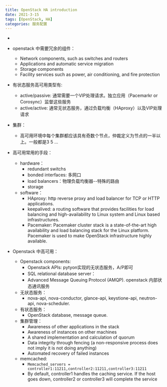 ```yaml
---
title: OpenStack HA introduction
date: 2021-3-15
tags: [OpenStack, HA]
categories: 服务配置
---
```


- [reference]:https://docs.openstack.org/ha-guide

- openstack 中需要冗余的组件：
    - Network components, such as switches and routers
    - Applications and automatic service migration
    - Storage components
    - Facility services such as power, air conditioning, and fire protection
- 有状态服务高可用类型有:
    - active/passive: 通常需要一个VIP处理请求。独立应用（Pacemarkr or Corosync）监督这些服务
    - active/active: 通常无状态服务，通过负载均衡（HAproxy）以及VIP处理请求
- 集群：
    - 高可用环境中每个集群都应该具有奇数个节点，仲裁定义为节点的一半以上。一般都是3 5 ...
- 高可用常用的手段：
    - hardware：
        - redundant switchs
        - bonded interfaces: 多网口
        - load balancers：物理负载均衡器--特殊的路由
        - storage
    - software：
        - HAproxy: http reverse proxy and load balancer for TCP or HTTP applications.
        - keepalived: a routing software that provides facilities for load balancing and high-availability to Linux system and Linux based infrastructures.
        - Pacemaker: Pacemaker cluster stack is a state-of-the-art high availability and load balancing stack for the Linux platform. Pacemaker is used to make OpenStack infrastructure highly available.
- Openstack 中高可用：
    - Openstack components:
        - Openstack APIs: pytyon实现的无状态服务，A/P即可
        - SQL relational database server：
        - Advanced Message Queuing Protocol (AMQP). openstack 内部状态通讯服务
    - 无状态服务：
        - nova-api, nova-conductor, glance-api, keystione-api, neutron-api, nova-scheduler.
    - 有状态服务：
        - OpenStack database, message queue.
    - 集群管理：
        - Awareness of other applications in the stack
        - Awareness of instances on other machines
        - A shared implementation and calculation of quorum
        - Data integrity through fencing (a non-responsive process does not imply it is not doing anything)
        - Automated recovery of failed instances
    - memcached:
        - `Memcached_servers = controller1:11211,controller2:11211,controller3:11211`
        - By default, controller1 handles the caching service. If the host goes down, controller2 or controller3 will complete the service
